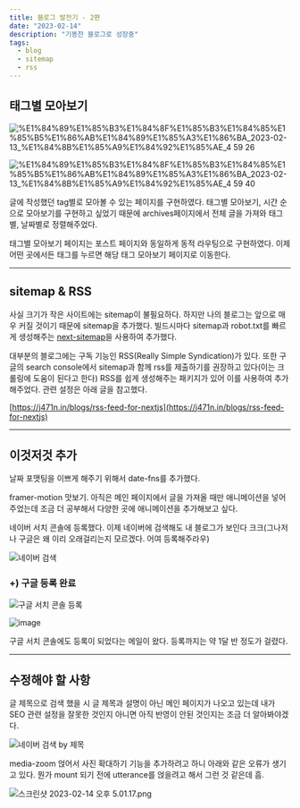 ```yaml
---
title: 블로그 발전기 - 2편
date: "2023-02-14"
description: "기똥찬 블로그로 성장중"
tags:
  - blog
  - sitemap
  - rss
---
```


## 태그별 모아보기

![%E1%84%89%E1%85%B3%E1%84%8F%E1%85%B3%E1%84%85%E1%85%B5%E1%86%AB%E1%84%89%E1%85%A3%E1%86%BA_2023-02-13_%E1%84%8B%E1%85%A9%E1%84%92%E1%85%AE_4 59 26](https://user-images.githubusercontent.com/67692759/218408045-87a82f59-184c-4026-b502-ab29f5a53e2f.png)

![%E1%84%89%E1%85%B3%E1%84%8F%E1%85%B3%E1%84%85%E1%85%B5%E1%86%AB%E1%84%89%E1%85%A3%E1%86%BA_2023-02-13_%E1%84%8B%E1%85%A9%E1%84%92%E1%85%AE_4 59 40](https://user-images.githubusercontent.com/67692759/218408147-c00a8fae-5d47-4c2d-b4a5-2f0f0be1c728.png)

글에 작성했던 tag별로 모아볼 수 있는 페이지를 구현하였다. 태그별 모아보기, 시간 순으로 모아보기를 구현하고 싶었기 때문에 archives페이지에서 전체 글을 가져와 태그별, 날짜별로 정렬해주었다.

태그별 모아보기 페이지는 포스트 페이지와 동일하게 동적 라우팅으로 구현하였다. 이제 어떤 곳에서든 태그를 누르면 해당 태그 모아보기 페이지로 이동한다.

---

## sitemap & RSS

사실 크기가 작은 사이트에는 sitemap이 불필요하다. 하지만 나의 블로그는 앞으로 매우 커질 것이기 때문에 sitemap을 추가했다. 빌드시마다 sitemap과 robot.txt를 빠르게 생성해주는 [next-sitemap](https://www.npmjs.com/package/next-sitemap)을 사용하여 추가했다.

대부분의 블로그에는 구독 기능인 RSS(Really Simple Syndication)가 있다. 또한 구글의 search console에서 sitemap과 함께 rss를 제출하기를 권장하고 있다(이는 크롤링에 도움이 된다고 한다) RSS를 쉽게 생성해주는 패키지가 있어 이를 사용하여 추가해주었다. 관련 설정은 아래 글을 참고했다.

[https://j471n.in/blogs/rss-feed-for-nextjs](https://j471n.in/blogs/rss-feed-for-nextjs)

---

## 이것저것 추가

날짜 포맷팅을 이쁘게 해주기 위해서 date-fns를 추가했다.

framer-motion 맛보기. 아직은 메인 페이지에서 글을 가져올 때만 애니메이션을 넣어주었는데 조금 더 공부해서 다양한 곳에 애니메이션을 추가해보고 싶다.

네이버 서치 콘솔에 등록했다. 이제 네이버에 검색해도 내 블로그가 보인다 크크(그나저나 구글은 왜 이리 오래걸리는지 모르겠다. 어여 등록해주라우)

![네이버 검색](https://user-images.githubusercontent.com/67692759/218408281-54d491c6-fff7-44a4-bdca-239f8ef22c32.png)

### +) 구글 등록 완료

![구글 서치 콘솔 등록](https://user-images.githubusercontent.com/67692759/220804499-8ebf8dcf-c484-4b46-9932-9816a7e72741.png)

![image](https://user-images.githubusercontent.com/67692759/220804770-c90ba60a-2636-480e-b3c1-c9ec898bcdf9.png)

구글 서치 콘솔에도 등록이 되었다는 메일이 왔다. 등록까지는 약 1달 반 정도가 걸렸다.

---

## 수정해야 할 사항

글 제목으로 검색 했을 시 글 제목과 설명이 아닌 메인 페이지가 나오고 있는데 내가 SEO 관련 설정을 잘못한 것인지 아니면 아직 반영이 안된 것인지는 조금 더 알아봐야겠다.

![네이버 검색 by 제목](https://user-images.githubusercontent.com/67692759/218408287-6b02f12c-0bc5-4578-868b-89263f69919e.png)

media-zoom 얹어서 사진 확대하기 기능을 추가하려고 하니 아래와 같은 오류가 생기고 있다. 뭔가 mount 되기 전에 utterance를 얹을려고 해서 그런 것 같은데 흠.

![스크린샷 2023-02-14 오후 5.01.17.png](https://user-images.githubusercontent.com/67692759/218753955-e2c41da5-423f-4570-9532-8b9f1d6f045e.png)
